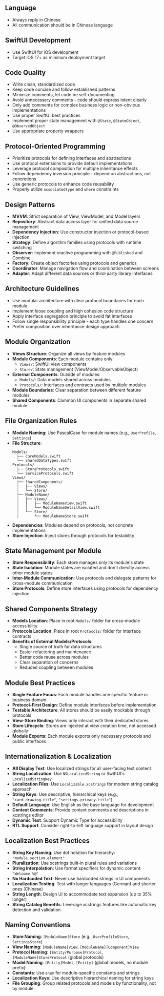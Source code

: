 

## Language
- Always reply in Chinese
- All communication should be in Chinese language

## SwiftUI Development
- Use SwiftUI for iOS development
- Target iOS 17+ as minimum deployment target


## Code Quality
- Write clean, standardized code
- Keep code concise and follow established patterns
- Minimize comments, let code be self-documenting
- Avoid unnecessary comments - code should express intent clearly
- Only add comments for complex business logic or non-obvious implementations
- Use proper SwiftUI best practices
- Implement proper state management with `@State`, `@StateObject`, `@ObservedObject`
- Use appropriate property wrappers

## Protocol-Oriented Programming
- Prioritize protocols for defining interfaces and abstractions
- Use protocol extensions to provide default implementations
- Leverage protocol composition for multiple inheritance effects
- Follow dependency inversion principle - depend on abstractions, not concretions
- Use generic protocols to enhance code reusability
- Properly utilize `associatedtype` and `where` constraints

## Design Patterns
- **MVVM**: Strict separation of View, ViewModel, and Model layers
- **Repository**: Abstract data access layer for unified data source management
- **Dependency Injection**: Use constructor injection or protocol-based injection
- **Strategy**: Define algorithm families using protocols with runtime switching
- **Observer**: Implement reactive programming with `@Published` and Combine
- **Factory**: Create object factories using protocols and generics
- **Coordinator**: Manage navigation flow and coordination between screens
- **Adapter**: Adapt different data sources or third-party library interfaces

## Architecture Guidelines
- Use modular architecture with clear protocol boundaries for each module
- Implement loose coupling and high cohesion code structure
- Apply interface segregation principle to avoid fat interfaces
- Follow single responsibility principle - each type handles one concern
- Prefer composition over inheritance design approach

## Module Organization
- **Views Structure**: Organize all views by feature modules
- **Module Components**: Each module contains only:
  - `Views/`: SwiftUI view components
  - `Store/`: State management (ViewModel/ObservableObject)
- **External Components**: Outside of modules:
  - `Models/`: Data models shared across modules
  - `Protocols/`: Interfaces and contracts used by multiple modules
- **Module Boundaries**: Clear separation between different feature modules
- **Shared Components**: Common UI components in separate shared module

## File Organization Rules
- **Module Naming**: Use PascalCase for module names (e.g., `UserProfile`, `Settings`)
- **File Structure**:
  ```
  Models/
    ├── CoreModels.swift
    └── SharedDataTypes.swift
  Protocols/
    ├── StoreProtocols.swift
    └── ServiceProtocols.swift
  Views/
    ├── SharedComponents/
    │   ├── Views/
    │   └── Store/
    ├── ModuleName/
    │   ├── Views/
    │   │   ├── ModuleNameView.swift
    │   │   └── ModuleNameDetailView.swift
    │   └── Store/
    │       └── ModuleNameStore.swift
  ```
- **Dependencies**: Modules depend on protocols, not concrete implementations
- **Store Injection**: Inject stores through protocols for testability

## State Management per Module
- **Store Responsibility**: Each store manages only its module's state
- **State Isolation**: Module states are isolated and don't directly access other module states
- **Inter-Module Communication**: Use protocols and delegate patterns for cross-module communication
- **Store Protocols**: Define store interfaces using protocols for dependency injection

## Shared Components Strategy
- **Models Location**: Place in root `Models/` folder for cross-module accessibility
- **Protocols Location**: Place in root `Protocols/` folder for interface contracts
- **Benefits of External Models/Protocols**:
  - Single source of truth for data structures
  - Easier refactoring and maintenance
  - Better code reuse across modules
  - Clear separation of concerns
  - Reduced coupling between modules

## Module Best Practices
- **Single Feature Focus**: Each module handles one specific feature or business domain
- **Protocol-First Design**: Define module interfaces before implementation
- **Testable Architecture**: All stores should be easily mockable through protocols
- **View-Store Binding**: Views only interact with their dedicated stores
- **Store Lifecycle**: Stores are injected at view creation time, not accessed globally
- **Module Exports**: Each module exports only necessary protocols and public interfaces

## Internationalization & Localization
- **All Display Text**: Use localized strings for all user-facing text content
- **String Localization**: Use `NSLocalizedString` or SwiftUI's `LocalizedStringKey`
- **Localization Files**: Use `Localizable.xcstrings` for modern string catalog approach
- **String Keys**: Use descriptive, hierarchical keys (e.g., `"card_drawing.title"`, `"settings.privacy.title"`)
- **Default Language**: Use English as the base language for development
- **Context Comments**: Provide context comments and descriptions in xcstrings editor
- **Dynamic Text**: Support Dynamic Type for accessibility
- **RTL Support**: Consider right-to-left language support in layout design

## Localization Best Practices
- **String Key Naming**: Use dot notation for hierarchy: `"module.section.element"`
- **Pluralization**: Use xcstrings built-in plural rules and variations
- **String Interpolation**: Use format specifiers for dynamic content: `"Welcome %@"`
- **No Hardcoded Text**: Never use hardcoded strings in UI components
- **Localization Testing**: Test with longer languages (German) and shorter ones (Chinese)
- **String Length**: Design UI to accommodate text expansion (up to 35% longer)
- **String Catalog Benefits**: Leverage xcstrings features like automatic key detection and validation

## Naming Conventions
- **Store Naming**: `[ModuleName]Store` (e.g., `UserProfileStore`, `SettingsStore`)
- **View Naming**: `[ModuleName]View`, `[ModuleName][Component]View`
- **Protocol Naming**: `[Entity/Purpose]Protocol`, `[ModuleName]StoreProtocol` (global protocols)
- **Model Naming**: `[Entity]Model`, `[Entity]` (global models, no module prefix)
- **Constants**: Use `enum` for module-specific constants and strings
- **Localization Keys**: Use descriptive hierarchical naming for string keys
- **File Grouping**: Group related protocols and models by functionality, not by module
